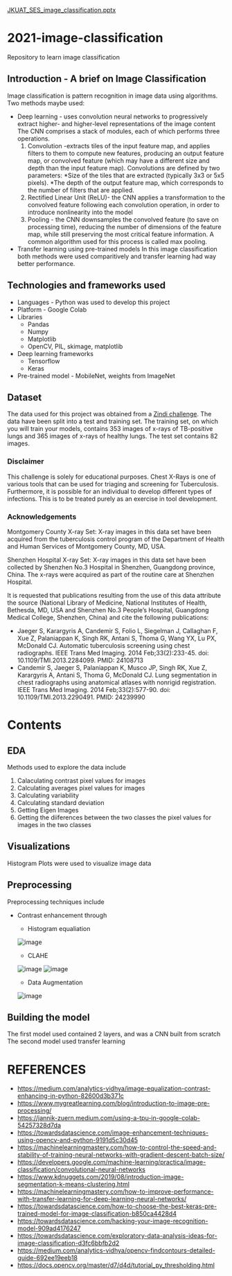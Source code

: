 [JKUAT_SES_image_classification.pptx](https://github.com/JKUATSES/2021-image-classification/files/7223054/JKUAT_SES_image_classification.pptx)
# 2021-image-classification
Repository to learn image classification
## Introduction - A brief on Image Classification
Image classification is pattern recognition in image data using algorithms. Two methods maybe used:
* Deep learning - uses convolution neural networks to progressively extract higher- and higher-level representations of the image content
  The CNN comprises a stack of modules, each of which performs three operations.
  1. Convolution -extracts tiles of the input feature map, and applies filters to them to compute new features, producing an output feature map, or convolved feature (which may have   a different size and depth than the input feature map). Convolutions are defined by two parameters:
      *Size of the tiles that are extracted (typically 3x3 or 5x5 pixels).
      *The depth of the output feature map, which corresponds to the number of filters that are applied.
  2. Rectified Linear Unit (ReLU)- the CNN applies a  transformation to the convolved feature following each convolution operation, in order to introduce nonlinearity into the model
  3. Pooling - the CNN downsamples the convolved feature (to save on processing time), reducing the number of dimensions of the feature map, while still preserving the most critical feature information. A common algorithm used for this process is called max pooling.
* Transfer learning using pre-trained models
In this image classification both methods were used comparitively and transfer learning had way better performance.
## Technologies and frameworks used
* Languages - Python was used to develop this project
* Platform - Google Colab
* Libraries
  * Pandas
  * Numpy
  * Matplotlib
  * OpenCV, PIL, skimage, matplotlib
* Deep learning frameworks
  * Tensorflow 
  * Keras
* Pre-trained model - MobileNet, weights from ImageNet
## Dataset 
The data used for this project was obtained from a [Zindi challenge](https://zindi.africa/competitions/runmila-ai-institute-minohealth-ai-labs-tuberculosis-classification-via-x-rays-challenge/data). The data have been split into a test and training set. The training set, on which you will train your models, contains 353 images of x-rays of TB-positive lungs and 365 images of x-rays of healthy lungs. The test set contains 82 images.
### Disclaimer

This challenge is solely for educational purposes. Chest X-Rays is one of various tools that can be used for triaging and screening for Tuberculosis. Furthermore, it is possible for an individual to develop different types of infections. This is to be treated purely as an exercise in tool development.

### Acknowledgements

Montgomery County X-ray Set: X-ray images in this data set have been acquired from the tuberculosis control program of the Department of Health and Human Services of Montgomery County, MD, USA.

Shenzhen Hospital X-ray Set: X-ray images in this data set have been collected by Shenzhen No.3 Hospital in Shenzhen, Guangdong province, China. The x-rays were acquired as part of the routine care at Shenzhen Hospital.

It is requested that publications resulting from the use of this data attribute the source (National Library of Medicine, National Institutes of Health, Bethesda, MD, USA and Shenzhen No.3 People’s Hospital, Guangdong Medical College, Shenzhen, China) and cite the following publications:

* Jaeger S, Karargyris A, Candemir S, Folio L, Siegelman J, Callaghan F, Xue Z, Palaniappan K, Singh RK, Antani S, Thoma G, Wang YX, Lu PX, McDonald CJ. Automatic tuberculosis screening using chest radiographs. IEEE Trans Med Imaging. 2014 Feb;33(2):233-45. doi: 10.1109/TMI.2013.2284099. PMID: 24108713
* Candemir S, Jaeger S, Palaniappan K, Musco JP, Singh RK, Xue Z, Karargyris A, Antani S, Thoma G, McDonald CJ. Lung segmentation in chest radiographs using anatomical atlases with nonrigid registration. IEEE Trans Med Imaging. 2014 Feb;33(2):577-90. doi: 10.1109/TMI.2013.2290491. PMID: 24239990
# Contents
## EDA 
Methods used to explore the data include
1. Calaculating contrast pixel values for images 
2. Calculating averages pixel values for images
3. Calculating variability 
4. Calculating standard deviation 
5. Getting Eigen Images 
6. Getting the diiferences between the two classes the pixel values for images in the two classes
## Visualizations
Histogram Plots were used to visualize image data 
## Preprocessing 
Preprocessing techniques include 
* Contrast enhancement through
    * Histogram equaliation


     ![image](https://user-images.githubusercontent.com/58877986/134502836-2f388e77-26f2-4dd5-9245-bef88866a718.png)
    * CLAHE
    
     ![image](https://user-images.githubusercontent.com/58877986/134502709-4a817987-5da3-4c62-8a91-7824b0cf8d4e.png)
     ![image](https://user-images.githubusercontent.com/58877986/134508220-314d477e-da73-4449-a984-86d624668aa1.png)
    * Data Augmentation 
    
     ![image](https://user-images.githubusercontent.com/58877986/134505411-b3c3922e-46ba-43b7-bd5f-3d1c3b8f2e79.png)

## Building the model 
The first model used contained 2 layers, and was a CNN built from scratch
The second model used transfer learning 

# REFERENCES
* https://medium.com/analytics-vidhya/image-equalization-contrast-enhancing-in-python-82600d3b371c
* https://www.mygreatlearning.com/blog/introduction-to-image-pre-processing/
* https://jannik-zuern.medium.com/using-a-tpu-in-google-colab-54257328d7da
* https://towardsdatascience.com/image-enhancement-techniques-using-opencv-and-python-9191d5c30d45
* https://machinelearningmastery.com/how-to-control-the-speed-and-stability-of-training-neural-networks-with-gradient-descent-batch-size/
* https://developers.google.com/machine-learning/practica/image-classification/convolutional-neural-networks
* https://www.kdnuggets.com/2019/08/introduction-image-segmentation-k-means-clustering.html
* https://machinelearningmastery.com/how-to-improve-performance-with-transfer-learning-for-deep-learning-neural-networks/
* https://towardsdatascience.com/how-to-choose-the-best-keras-pre-trained-model-for-image-classification-b850ca4428d4
* https://towardsdatascience.com/hacking-your-image-recognition-model-909ad4176247
* https://towardsdatascience.com/exploratory-data-analysis-ideas-for-image-classification-d3fc6bbfb2d2
* https://medium.com/analytics-vidhya/opencv-findcontours-detailed-guide-692ee19eeb18
* https://docs.opencv.org/master/d7/d4d/tutorial_py_thresholding.html

